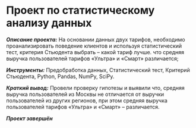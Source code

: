 # Проект по статистическому анализу данных

***Описание проекта:*** На основании данных двух тарифов, необходимо проанализировать поведение клиентов и  используя статистический тест, критерия Стьюдента выбрать – какой тариф лучше.
что средняя выручка пользователей тарифов «Ультра» и «Смарт» различается;

***Инструменты:*** Предобработка данных, Статистический тест, Критерий Стьюдента, Python, Pandas, NumPy, SciPy. 

***Краткий вывод:*** Провели проверку гипотезы и выявили что, средняя выручка пользователей из Москвы не отличается от выручки пользователей из других регионов, при этом средняя выручка пользователей тарифов «Ультра» и «Смарт» – различается.

***Проект завершён***
